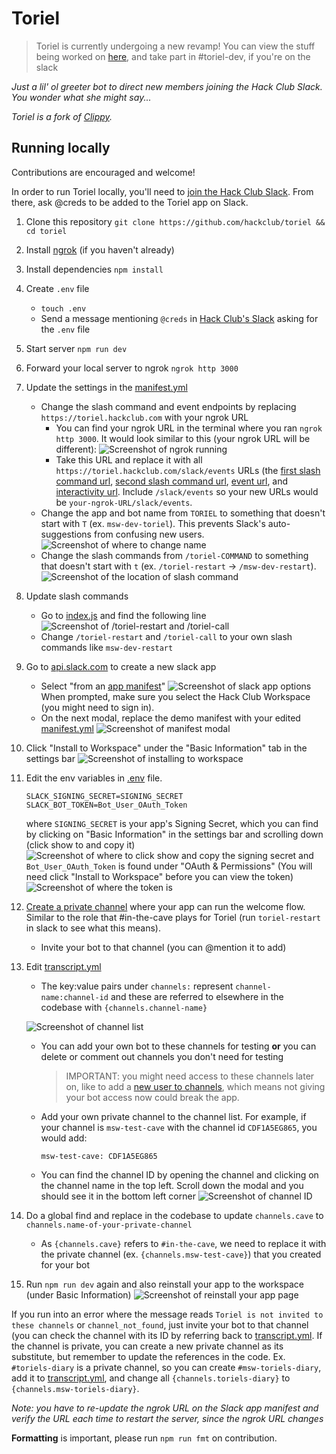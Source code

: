 # Toriel

> Toriel is currently undergoing a new revamp! You can view the stuff being worked on [here](https://docs.google.com/document/d/13AYCps0_hWMG6lolBcIg3xGiTOch2rk5uViSghfRzZE/edit?usp=sharing), and take part in #toriel-dev, if you're on the slack

_Just a lil' ol greeter bot to direct new members joining the Hack Club Slack. You wonder what she might say..._

_Toriel is a fork of [Clippy](https://github.com/hackclub/clippy)._

## Running locally

Contributions are encouraged and welcome!

In order to run Toriel locally, you'll need to [join the Hack Club Slack](https://hackclub.com/slack). From there, ask @creds to be added to the Toriel app on Slack.

1. Clone this repository
   `git clone https://github.com/hackclub/toriel && cd toriel`
2. Install [ngrok](https://dashboard.ngrok.com/get-started/setup) (if you haven't already)
3. Install dependencies
   `npm install`
4. Create `.env` file
   - `touch .env`
   - Send a message mentioning `@creds` in [Hack Club's Slack](https://hackclub.com/slack/) asking for the `.env` file
5. Start server
   `npm run dev`
6. Forward your local server to ngrok
   `ngrok http 3000`
7. Update the settings in the [manifest.yml](https://github.com/hackclub/toriel/blob/main/manifest.yml)
   - Change the slash command and event endpoints by replacing `https://toriel.hackclub.com` with your ngrok URL
     - You can find your ngrok URL in the terminal where you ran `ngrok http 3000`. It would look similar to this (your ngrok URL will be different):
       ![Screenshot of ngrok running](https://cloud-mt3q3pxrm-hack-club-bot.vercel.app/0ngrok.png)
     - Take this URL and replace it with all `https://toriel.hackclub.com/slack/events` URLs (the [first slash command url](https://github.com/hackclub/toriel/blob/922eb46862a472bc36d90a45cdb804741ff60d2e/manifest.yml#L14), [second slash command url](https://github.com/hackclub/toriel/blob/922eb46862a472bc36d90a45cdb804741ff60d2e/manifest.yml#L18), [event url](https://github.com/hackclub/toriel/blob/922eb46862a472bc36d90a45cdb804741ff60d2e/manifest.yml#L39), and [interactivity url](https://github.com/hackclub/toriel/blob/922eb46862a472bc36d90a45cdb804741ff60d2e/manifest.yml#L46). Include `/slack/events` so your new URLs would be `your-ngrok-URL/slack/events`.
   - Change the app and bot name from `TORIEL` to something that doesn't start with `T` (ex. `msw-dev-toriel`). This prevents Slack's auto-suggestions from confusing new users.
     ![Screenshot of where to change name](https://cloud-mrhdyhr0u-hack-club-bot.vercel.app/0name.png)
   - Change the slash commands from `/toriel-COMMAND` to something that doesn't start with `t` (ex. `/toriel-restart` -> `/msw-dev-restart`).
     ![Screenshot of the location of slash command](https://cloud-hmei7opsz-hack-club-bot.vercel.app/0slash.png)
8. Update slash commands
   - Go to [index.js](index.js) and find the following line
     ![Screenshot of /toriel-restart and /toriel-call](https://cloud-ceuonqm0d-hack-club-bot.vercel.app/0screenshot_2022-04-18_at_10.38.26_pm.png)
   - Change `/toriel-restart` and `/toriel-call` to your own slash commands like `msw-dev-restart`
9. Go to [api.slack.com](https://api.slack.com/apps?new_app=1) to create a new slack app
   - Select "from an [app manifest](https://api.slack.com/reference/manifests)"
     ![Screenshot of slack app options](https://cloud-kqknb2w6y-hack-club-bot.vercel.app/0screenshot_2022-04-18_at_6.15.25_pm.png)
     When prompted, make sure you select the Hack Club Workspace (you might need to sign in).
   - On the next modal, replace the demo manifest with your edited [manifest.yml](manifest.yml)
     ![Screenshot of manifest modal](https://user-images.githubusercontent.com/621904/164060319-e79851ac-f29b-463e-a32b-9bc5968ce8db.png)
10. Click "Install to Workspace" under the "Basic Information" tab in the settings bar
    ![Screenshot of installing to workspace](https://user-images.githubusercontent.com/621904/164061251-2f7fc9ef-3c07-482d-83f7-86f5798d77ad.png)
11. Edit the env variables in [.env](.env) file.
    ```
    SLACK_SIGNING_SECRET=SIGNING_SECRET
    SLACK_BOT_TOKEN=Bot_User_OAuth_Token
    ```
    where `SIGNING_SECRET` is your app's Signing Secret, which you can find by clicking on "Basic Information" in the settings bar and scrolling down (click show to and copy it)
    ![Screenshot of where to click show and copy the signing secret](https://cloud-j9zzknpea-hack-club-bot.vercel.app/0screenshot_2022-04-18_at_6.49.53_pm.png)
    and `Bot_User_OAuth_Token` is found under "OAuth & Permissions" (You will need click "Install to Workspace" before you can view the token)
    ![Screenshot of where the token is](https://cloud-twxncowk1-hack-club-bot.vercel.app/0screenshot_2022-04-18_at_7.00.44_pm.png)
12. [Create a private channel](https://slack.com/help/articles/201402297-Create-a-channel) where your app can run the welcome flow. Similar to the role that #in-the-cave plays for Toriel (run `toriel-restart` in slack to see what this means).
    - Invite your bot to that channel (you can @mention it to add)
13. Edit [transcript.yml](/util/transcript.yml)

    - The key:value pairs under `channels:` represent `channel-name:channel-id` and these are referred to elsewhere in the codebase with `{channels.channel-name}`

    ![Screenshot of channel list](https://cloud-5prq93r05-hack-club-bot.vercel.app/0screenshot_2022-04-18_at_9.12.10_pm.png)

    - You can add your own bot to these channels for testing **or** you can delete or comment out channels you don't need for testing

      > IMPORTANT: you might need access to these channels later on, like to add a [new user to channels](/util/invite-user.js), which means not giving your bot access now could break the app.

    - Add your own private channel to the channel list. For example, if your channel is `msw-test-cave` with the channel id `CDF1A5EG865`, you would add:
      ```
      msw-test-cave: CDF1A5EG865
      ```
    - You can find the channel ID by opening the channel and clicking on the channel name in the top left. Scroll down the modal and you should see it in the bottom left corner
      ![Screenshot of channel ID](https://user-images.githubusercontent.com/621904/164070484-d3d4f57a-546f-4d60-b800-7c052a3bcbcf.png)

14. Do a global find and replace in the codebase to update `channels.cave` to `channels.name-of-your-private-channel`
    - As `{channels.cave}` refers to `#in-the-cave`, we need to replace it with the private channel (ex. `{channels.msw-test-cave}`) that you created for your bot
15. Run `npm run dev` again and also reinstall your app to the workspace (under Basic Information)
    ![Screenshot of reinstall your app page](https://cloud-8uduk6deq-hack-club-bot.vercel.app/0screenshot_2022-04-18_at_9.38.48_pm.png)

If you run into an error where the message reads `Toriel is not invited to these channels` or `channel_not_found`, just invite your bot to that channel (you can check the channel with its ID by referring back to [transcript.yml](/util/transcript.yml). If the channel is private, you can create a new private channel as its substitute, but remember to update the references in the code. Ex. `#toriels-diary` is a private channel, so you can create `#msw-toriels-diary`, add it to [transcript.yml](/util/transcript.yml), and change all `{channels.toriels-diary}` to `{channels.msw-toriels-diary}`.

_Note: you have to re-update the ngrok URL on the Slack app manifest and verify the URL each time to restart the server, since the ngrok URL changes_

**Formatting** is important, please run `npm run fmt` on contribution.

